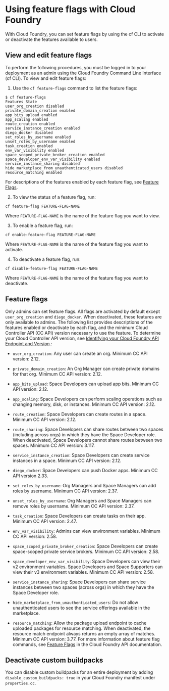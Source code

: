 # Using feature flags with Cloud Foundry
With Cloud Foundry, you can set feature flags by using the cf CLI to activate or deactivate the features available to users.

## View and edit feature flags
To perform the following procedures, you must be logged in to your deployment as an admin using the Cloud Foundry Command Line Interface (cf CLI).
To view and edit feature flags:

1. Use the `cf feature-flags` command to list the feature flags:
```
$ cf feature-flags
Features State
user_org_creation disabled
private_domain_creation enabled
app_bits_upload enabled
app_scaling enabled
route_creation enabled
service_instance_creation enabled
diego_docker disabled
set_roles_by_username enabled
unset_roles_by_username enabled
task_creation enabled
env_var_visibility enabled
space_scoped_private_broker_creation enabled
space_developer_env_var_visibility enabled
service_instance_sharing disabled
hide_marketplace_from_unauthenticated_users disabled
resource_matching enabled
```
For descriptions of the features enabled by each feature flag, see [Feature Flags](https://docs.cloudfoundry.org/adminguide/listing-feature-flags.html#flags).

2. To view the status of a feature flag, run:
```
cf feature-flag FEATURE-FLAG-NAME
```
Where `FEATURE-FLAG-NAME` is the name of the feature flag you want to view.

3. To enable a feature flag, run:
```
cf enable-feature-flag FEATURE-FLAG-NAME
```
Where `FEATURE-FLAG-NAME` is the name of the feature flag you want to activate.

4. To deactivate a feature flag, run:
```
cf disable-feature-flag FEATURE-FLAG-NAME
```
Where `FEATURE-FLAG-NAME` is the name of the feature flag you want to deactivate.

## Feature flags
Only admins can set feature flags. All flags are activated by default except `user_org_creation` and `diego_docker`. When deactivated, these features are only available to admins.
The following list provides descriptions of the features enabled or deactivate by each flag, and the minimum Cloud Controller API (CC API) version necessary to use the feature. To determine your Cloud Controller API version, see [Identifying your Cloud Foundry API Endpoint and Version](http://docs.cloudfoundry.org/running/cf-api-endpoint.html).:

* `user_org_creation`: Any user can create an org. Minimum CC API version: 2.12.

* `private_domain_creation`: An Org Manager can create private domains for that org. Minimum CC API version: 2.12.

* `app_bits_upload`: Space Developers can upload app bits. Minimum CC API version: 2.12.

* `app_scaling`: Space Developers can perform scaling operations such as changing memory, disk, or instances. Minimum CC API version: 2.12.

* `route_creation`: Space Developers can create routes in a space. Minimum CC API version: 2.12.

* `route_sharing`: Space Developers can share routes between two spaces (including across orgs) in which they have the Space Developer role. When deactivated, Space Developers cannot share routes between two spaces. Minimum CC API version: 3.117.

* `service_instance_creation`: Space Developers can create service instances in a space. Minimum CC API version: 2.12.

* `diego_docker`: Space Developers can push Docker apps. Minimum CC API version 2.33.

* `set_roles_by_username`: Org Managers and Space Managers can add roles by username. Minimum CC API version: 2.37.

* `unset_roles_by_username`: Org Managers and Space Managers can remove roles by username. Minimum CC API version: 2.37.

* `task_creation`: Space Developers can create tasks on their app. Minimum CC API version: 2.47.

* `env_var_visibility`: Admins can view environment variables. Minimum CC API version: 2.58.

* `space_scoped_private_broker_creation`: Space Developers can create space-scoped private service brokers. Minimum CC API version: 2.58.

* `space_developer_env_var_visibility`: Space Developers can view their v2 environment variables. Space Developers and Space Supporters can view their v3 environment variables. Minimum CC API version: 2.58.

* `service_instance_sharing`: Space Developers can share service instances between two spaces (across orgs) in which they have the Space Developer role.

* `hide_marketplace_from_unauthenticated_users`: Do not allow unauthenticated users to see the service offerings available in the marketplace.

* `resource_matching`: Allow the package upload endpoint to cache uploaded packages for resource matching. When deactivated, the resource match endpoint always returns an empty array of matches. Minimum CC API version: 3.77.
For more information about feature flag commands, see [Feature Flags](http://v3-apidocs.cloudfoundry.org/version/3.76.0/index.html#feature-flags) in the Cloud Foundry API documentation.

## Deactivate custom buildpacks
You can disable custom buildpacks for an entire deployment by adding `disable_custom_buildpacks: true` in your Cloud Foundry manifest under `properties.cc`.